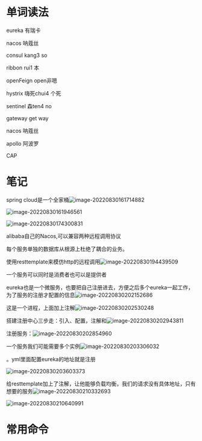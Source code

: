 # 单词读法

eureka   有瑞卡	

nacos   呐蔻丝

consul   kang3  so

ribbon  rui1  本

openFeign  open非嗯 

 hystrix     嗨死chui4 个死 

sentinel   森ten4 no

gateway   get way

nacos  呐蔻丝

apollo  阿波罗

CAP 

# 笔记

spring cloud是一个全家桶![image-20220830161714882](C:\Users\Administrator\AppData\Roaming\Typora\typora-user-images\image-20220830161714882.png)

![image-20220830161946561](C:\Users\Administrator\AppData\Roaming\Typora\typora-user-images\image-20220830161946561.png)

![image-20220830174300831](C:\Users\Administrator\AppData\Roaming\Typora\typora-user-images\image-20220830174300831.png)

alibaba自己的Nacos,可以兼容两种远程调用协议

每个服务单独的数据库从根源上杜绝了耦合的业务。

使用resttemplate来模仿http的远程调用![image-20220830194439509](C:\Users\Administrator\AppData\Roaming\Typora\typora-user-images\image-20220830194439509.png)

一个服务可以同时是消费者也可以是提供者

eureka也是一个微服务，也要把自己注册进去，方便之后多个eureka一起工作，为了服务的注册才配置的信息![image-20220830202152686](C:\Users\Administrator\AppData\Roaming\Typora\typora-user-images\image-20220830202152686.png)

这是一个进程，上面加上注解![image-20220830202530248](C:\Users\Administrator\AppData\Roaming\Typora\typora-user-images\image-20220830202530248.png)

搭建注册中心三步走：引入、配置，注解和![image-20220830202943811](C:\Users\Administrator\AppData\Roaming\Typora\typora-user-images\image-20220830202943811.png)

注册服务：![image-20220830202854960](C:\Users\Administrator\AppData\Roaming\Typora\typora-user-images\image-20220830202854960.png)

一个服务我们可能需要多个实例![image-20220830203306032](C:\Users\Administrator\AppData\Roaming\Typora\typora-user-images\image-20220830203306032.png)

。yml里面配置eureka的地址就是注册

![image-20220830203603373](C:\Users\Administrator\AppData\Roaming\Typora\typora-user-images\image-20220830203603373.png)

给resttemplate加上了注解，让他能够负载均衡，我们的请求没有具体地址，只有想要的服务![image-20220830210332693](C:\Users\Administrator\AppData\Roaming\Typora\typora-user-images\image-20220830210332693.png)

![image-20220830210640991](C:\Users\Administrator\AppData\Roaming\Typora\typora-user-images\image-20220830210640991.png)

# 常用命令
